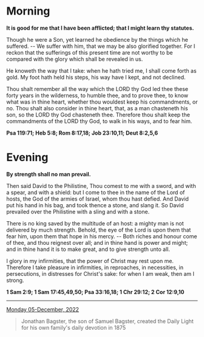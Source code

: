 # Morning

**It is good for me that I have been afflicted; that I might learn thy statutes.**
 
Though he were a Son, yet learned he obedience by the things which he suffered. -- We suffer with him, that we may be also glorified together. For I reckon that the sufferings of this present time are not worthy to be compared with the glory which shall be revealed in us.
 
He knoweth the way that I take: when he hath tried me, I shall come forth as gold. My foot hath held his steps, his way have I kept, and not declined.
 
Thou shalt remember all the way which the LORD thy God led thee these forty years in the wilderness, to humble thee, and to prove thee, to know what was in thine heart, whether thou wouldest keep his commandments, or no. Thou shalt also consider in thine heart, that, as a man chasteneth his son, so the LORD thy God chasteneth thee. Therefore thou shalt keep the commandments of the LORD thy God, to walk in his ways, and to fear him.  

**Psa 119:71; Heb 5:8; Rom 8:17,18; Job 23:10,11; Deut 8:2,5,6**

# Evening

**By strength shall no man prevail.**
 
Then said David to the Philistine, Thou comest to me with a sword, and with a spear, and with a shield: but I come to thee in the name of the Lord of hosts, the God of the armies of Israel, whom thou hast defied. And David put his hand in his bag, and took thence a stone, and slang it. So David prevailed over the Philistine with a sling and with a stone.
 
There is no king saved by the multitude of an host: a mighty man is not delivered by much strength. Behold, the eye of the Lord is upon them that fear him, upon them that hope in his mercy. -- Both riches and honour come of thee, and thou reignest over all; and in thine hand is power and might; and in thine hand it is to make great, and to give strength unto all.
 
I glory in my infirmities, that the power of Christ may rest upon me. Therefore I take pleasure in infirmities, in reproaches, in necessities, in persecutions, in distresses for Christ's sake: for when I am weak, then am I strong.  

**1 Sam 2:9; 1 Sam 17:45,49,50; Psa 33:16,18; 1 Chr 29:12; 2 Cor 12:9,10**

---

[Monday 05-December, 2022](https://t.me/s/daily_light)

> Jonathan Bagster, the son of Samuel Bagster, created the Daily Light for his own family's daily devotion in 1875

